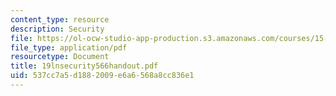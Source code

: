 ```yaml
---
content_type: resource
description: Security
file: https://ol-ocw-studio-app-production.s3.amazonaws.com/courses/15-566-information-technology-as-an-integrating-force-in-manufacturing-spring-2003/537cc7a5d1882009e6a6568a8cc836e1_19lnsecurity566handout.pdf
file_type: application/pdf
resourcetype: Document
title: 19lnsecurity566handout.pdf
uid: 537cc7a5-d188-2009-e6a6-568a8cc836e1
---
```

